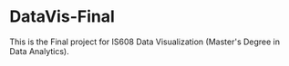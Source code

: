 # DataVis-Final

This is the Final project for IS608 Data Visualization (Master's Degree in Data Analytics).

